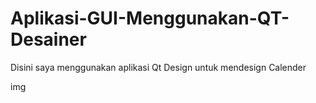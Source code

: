 # Aplikasi-GUI-Menggunakan-QT-Desainer

Disini saya menggunakan aplikasi Qt Design untuk mendesign Calender


img
